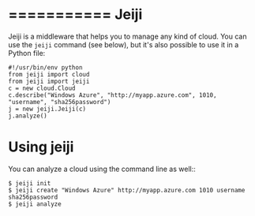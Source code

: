 ===========
Jeiji
===========

Jeiji is a middleware that helps you to manage any kind of cloud. You can use the ``jeiji`` command (see
below), but it's also possible to use it in a Python file:

	#!/usr/bin/env python
    from jeiji import cloud
    from jeiji import jeiji
    c = new cloud.Cloud
    c.describe("Windows Azure", "http://myapp.azure.com", 1010, "username", "sha256password")
    j = new jeiji.Jeiji(c)
    j.analyze()

Using jeiji
=========

You can analyze a cloud using the command line as well::

	$ jeiji init
	$ jeiji create "Windows Azure" http://myapp.azure.com 1010 username sha256password
	$ jeiji analyze
